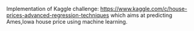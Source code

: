 Implementation of Kaggle challenge: https://www.kaggle.com/c/house-prices-advanced-regression-techniques 
which aims at predicting Ames,Iowa house price using machine learning. 
